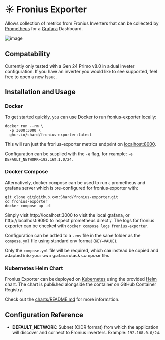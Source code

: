 # ☀️ Fronius Exporter
Allows collection of metrics from Fronius Inverters that can be collected by [Prometheus](https://grafana.com/oss/prometheus/) for a [Grafana](https://grafana.com/grafana/) Dashboard.

![image](https://github.com/user-attachments/assets/a0451e0e-782e-4d5d-9472-38a489df4ebd)

## Compatability
Currently only tested with a Gen 24 Primo v8.0 in a dual inveter configuration. If you have an inverter you would like to see supported, feel free to open a new Issue.

## Installation and Usage

### Docker
To get started quickly, you can use Docker to run fronius-exporter locally:
```
docker run --rm \
  -p 3000:3000 \
  ghcr.io/shard/fronius-exporter:latest
```
This will run just the fronius-exporter metrics endpoint on [localhost:8000](http://localhost:8000/metrics).

Configuration can be supplied with the `-e` flag, for example: `-e DEFAULT_NETWORK=192.168.1.0/24`.

### Docker Compose
Alternatively, docker compose can be used to run a prometheus and grafana server which is pre-configured for fronius-exporter with:
``` shell
git clone git@github.com:Shard/fronius-exporter.git
cd fronius-exporter
docker compose up -d
```

Simply visit http://localhost:3000 to visit the local grafana, or http://localhost:9090 to inspect prometheus directly. The logs for fronius exporter can be checked with `docker compose logs fronius-exporter`.

Configuration can be added to a `.env` file in the same folder as the `compose.yml` file using standard env format (`KEY=VALUE`).

Only the `compose.yml` file will be required, which can instead be copied and adapted into your own grafana stack compose file.

### Kubernetes Helm Chart
Fronius Exporter can be deployed on [Kubernetes](https://kubernetes.io/) using the provided [Helm](https://helm.sh/) chart. The chart is published alongside the container on GitHub Container Registry.

Check out the [charts/README.md](charts/README.md) for more information.

## Configuration Reference
- **DEFAULT_NETWORK**: Subnet (CIDR format) from which the application will discover and connect to Fronius inverters. Example: `192.168.0.0/24`.
